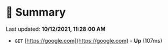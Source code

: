 # 📖 Summary
Last updated: **10/12/2021, 11:28:00 AM**

- `GET` [https://google.com](https://google.com) - **Up** (107ms)
